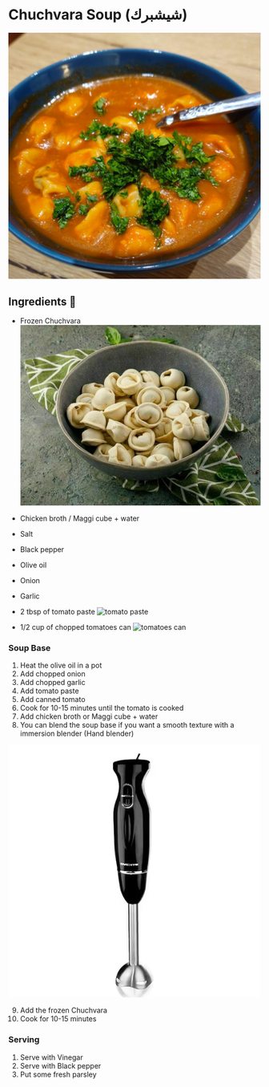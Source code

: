 # Chuchvara Soup (شيشبرك)

![soup.jpg](images%2FChuchvara%2Fsoup.jpg ':size=400')
## Ingredients 📝

- Frozen Chuchvara
  ![frozen-Chuchvara.png](images%2FChuchvara%2Ffrozen-Chuchvara.png ':size=250')

- Chicken broth / Maggi cube + water
- Salt
- Black pepper
- Olive oil
- Onion
- Garlic
- 2 tbsp of tomato paste
  ![tomato paste](/images/tomato-paste.png ':size=150')
- 1/2 cup of chopped tomatoes can
  ![tomatoes can](/images/tomato-can.png ':size=150')

### Soup Base

1. Heat the olive oil in a pot
2. Add chopped onion
3. Add chopped garlic
4. Add tomato paste
5. Add canned tomato
6. Cook for 10-15 minutes until the tomato is cooked
7. Add chicken broth or Maggi cube + water
8. You can blend the soup base if you want a smooth texture with a immersion blender (Hand blender)

![immersion blender.png](images%2Fimmersion%20blender.png ':size=200')

9. Add the frozen Chuchvara
10. Cook for 10-15 minutes

### Serving

1. Serve with Vinegar
2. Serve with Black pepper
3. Put some fresh parsley
